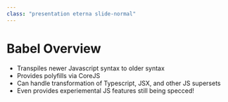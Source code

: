 ```yaml
---
class: "presentation eterna slide-normal"
---
```


# Babel Overview
* Transpiles newer Javascript syntax to older syntax
* Provides polyfills via CoreJS
* Can handle transformation of Typescript, JSX, and other JS supersets
* Even provides experiemental JS features still being specced!
